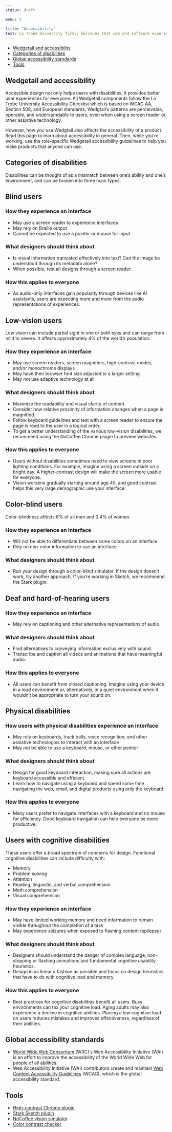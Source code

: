 ```yaml
---
status: draft

menu: 2

title: "Accessibility"
text: La Trobe University firmly believes that web and software experiences should be accessible for everyone, regardless of abilities or impairments. Wedgetail is committed to following and complying with best practices when it comes to accessibility.
---
```


- [Wedgetail and accessibility](#wedgetail-and-accecssibility)
- [Categories of disabilities](#categories-of-disabilities)
- [Global accessibility standards](#global-accessibility-standards)
- [Tools](#tools)

## Wedgetail and accessibility <a name="wedgetail-and-accecssibility"></a>

Accessible design not only helps users with disabilities; it provides better user experiences for everyone. All Wedgetail components follow the La Trobe University Accessibility Checklist which is based on WCAG AA, Section 508, and European standards. Wedgtail’s patterns are perceivable, operable, and understandable to users, even when using a screen reader or other assistive technology.

However, how you use Wedgtail also affects the accessibility of a product. Read this page to learn about accessibility in general. Then, while you’re working, use the role-specific Wedgetail accessibility guidelines to help you make products that anyone can use.

## Categories of disabilities <a name="categories-of-disabilities"></a>

Disabilities can be thought of as a mismatch between one’s ability and one’s environment, and can be broken into three main types:

## Blind users

### How they experience an interface

- May use a screen reader to experience interfaces
- May rely on Braille output
- Cannot be expected to use a pointer or mouse for input

### What designers should think about

- Is visual information translated effectively into text? Can the image be understood through its metadata alone?
- When possible, test all designs through a screen reader.

### How this applies to everyone
- As audio-only interfaces gain popularity through devices like AI assistants, users are expecting more and more from the audio representations of experiences.

## Low-vision users

Low vision can include partial sight in one or both eyes and can range from mild to severe. It affects approximately 4% of the world’s population.

### How they experience an interface

- May use screen readers, screen magnifiers, high-contrast modes, and/or monochrome displays
- May have their browser font size adjusted to a larger setting
- May not use adaptive technology at all

### What designers should think about

- Maximize the readability and visual clarity of content.
- Consider how relative proximity of information changes when a page is magnified.
- Follow keyboard guidelines and test with a screen reader to ensure the page is read to the user in a logical order.
- To get a better understanding of the various low-vision disabilities, we recommend using the NoCoffee Chrome plugin to preview websites.

### How this applies to everyone

- Users without disabilities sometimes need to view screens in poor lighting conditions. For example, imagine using a screen outside on a bright day. A higher-contrast design will make the screen more usable for everyone.
- Vision worsens gradually starting around age 40, and good contrast helps this very large demographic use your interface.

## Color-blind users

Color-blindness affects 8% of all men and 0.4% of women.

### How they experience an interface

- Will not be able to differentiate between some colors on an interface
- Rely on non-color information to use an interface

### What designers should think about

- Run your design through a color-blind simulator. If the design doesn’t work, try another approach. If you’re working in Sketch, we recommend the Stark plugin.

## Deaf and hard-of-hearing users

### How they experience an interface
- May rely on captioning and other alternative representations of audio

### What designers should think about
- Find alternatives to conveying information exclusively with sound.
- Transcribe and caption all videos and animations that have meaningful audio.

### How this applies to everyone
- All users can benefit from closed captioning. Imagine using your device in a loud environment or, alternatively, in a quiet environment when it wouldn’t be appropriate to turn your sound on.

## Physical disabilities

### How users with physical disabilities experience an interface

- May rely on keyboards, track balls, voice recognition, and other assistive technologies to interact with an interface
- May not be able to use a keyboard, mouse, or other pointer

### What designers should think about

- Design for good keyboard interaction, making sure all actions are keyboard accessible and efficient.
- Learn how to navigate using a keyboard and spend some time navigating the web, email, and digital products using only the keyboard.

### How this applies to everyone

- Many users prefer to navigate interfaces with a keyboard and no mouse for efficiency. Good keyboard navigation can help everyone be more productive.

## Users with cognitive disabilities

These users offer a broad spectrum of concerns for design. Functional cognitive disabilities can include difficulty with:

- Memory
- Problem solving
- Attention
- Reading, linguistic, and verbal comprehension
- Math comprehension
- Visual comprehension

### How they experience an interface

- May have limited working memory and need information to remain visible throughout the completion of a task
- May experience seizures when exposed to flashing content (epilepsy)

### What designers should think about

- Designers should understand the danger of complex language, non-stopping or flashing animations and fundamental cognitive usability heuristics.
- Design in as linear a fashion as possible and focus on design heuristics that have to do with cognitive load and memory.

### How this applies to everyone

- Best practices for cognitive disabilities benefit all users. Busy environments can tax your cognitive load. Aging adults may also experience a decline in cognitive abilities. Placing a low cognitive load on users reduces mistakes and improves effectiveness, regardless of their abilities.

## Global accessibility standards <a name="global-accessibility-standards"></a>

- [World Wide Web Consortium](https://www.w3.org/WAI/) (W3C)‘s Web Accessibility Initiative (WAI) is an effort to improve the accessibility of the World Wide Web for people of all abilities.
- Web Accessibility Initiative (WAI) contributors create and maintain [Web Content Accessibility Guidelines](https://www.w3.org/TR/WCAG21/) (WCAG), which is the global accessibility standard.

## Tools <a name="tools"></a>

- [High-contrast Chrome plugin](https://chrome.google.com/webstore/detail/high-contrast/djcfdncoelnlbldjfhinnjlhdjlikmph/related?hl=en)
- [Stark Sketch plugin](http://www.getstark.co/)
- [NoCoffee vision simulator](https://chrome.google.com/webstore/detail/nocoffee/jjeeggmbnhckmgdhmgdckeigabjfbddl)
- [Color contrast checker](https://marijohannessen.github.io/color-contrast-checker/)
